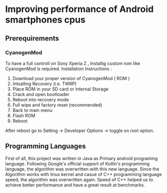 # Improving performance of Android smartphones cpus

## Prerequirements

### CyanogenMod

To have a full controll on Sony Xperia Z , Installig custom rom like CyanogenMod is required.
Installation Instructions :

1) Download your proper version of CyanogenMod ( ROM )
2) Intsalling Recovery (i.e. TWRP)
3) Place ROM in your SD card or Internal Storage
4) Crack and open bootloader
5) Reboot into recovery mode
6) Full wipe and factory reset (recommended)
7) Back to main menu
8) Flash ROM
9) Reboot

After reboot go to Setting -> Developer Options -> toggle on root option.

## Programming Languages
First of all, this project was written in Java as Primary android programing language. Following Google's official support of Kotlin's 	programming language, the algorithm was overwritten with this new language.
Since the Algorithm works with linux kernel and casue of C++ programming language speed, the algorithm was overwritten again.
Speed of C++ helped us to achieve better performance and have a great result at benchmarks.



